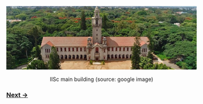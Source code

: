 <p align="center">
<img src="imageN/IIScBangalore.jpeg" width="650"/>
</p>

<p align="center">
IISc main building (source: google image)
</p>

### [Next &#8594;](home1.md)
